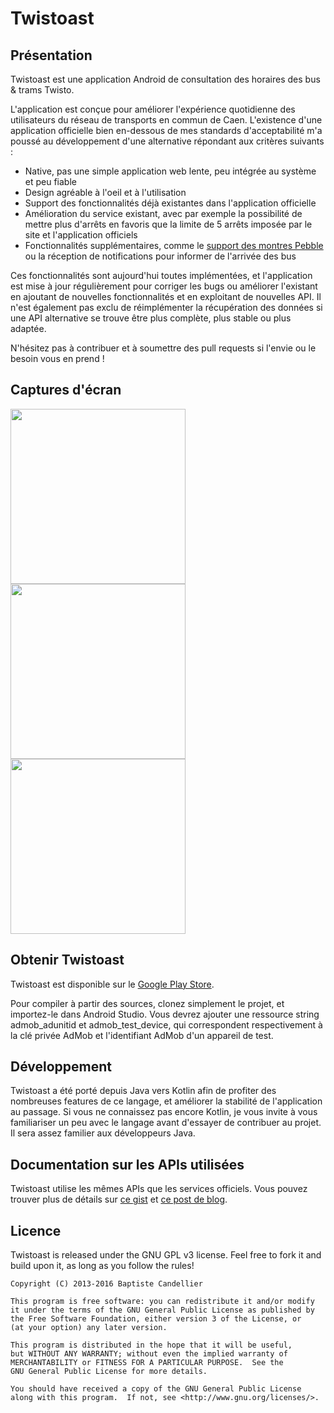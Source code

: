 # Twistoast

## Présentation
Twistoast est une application Android de consultation des horaires des bus & trams Twisto.

L'application est conçue pour améliorer l'expérience quotidienne des utilisateurs du réseau de
transports en commun de Caen.
L'existence d'une application officielle bien en-dessous de mes standards d'acceptabilité m'a poussé
au développement d'une alternative répondant aux critères suivants :

- Native, pas une simple application web lente, peu intégrée au système et peu fiable
- Design agréable à l'oeil et à l'utilisation
- Support des fonctionnalités déjà existantes dans l'application officielle
- Amélioration du service existant, avec par exemple la possibilité de mettre plus d'arrêts en
favoris que la limite de 5 arrêts imposée par le site et l'application officiels
- Fonctionnalités supplémentaires, comme le [support des montres Pebble](https://github.com/outadoc/Twistoast-pebble)
ou la réception de notifications pour informer de l'arrivée des bus

Ces fonctionnalités sont aujourd'hui toutes implémentées, et l'application est mise à jour
régulièrement pour corriger les bugs ou améliorer l'existant en ajoutant de nouvelles fonctionnalités
et en exploitant de nouvelles API. Il n'est également pas exclu de réimplémenter la récupération des
données si une API alternative se trouve être plus complète, plus stable ou plus adaptée.

N'hésitez pas à contribuer et à soumettre des pull requests si l'envie ou le besoin vous en prend !

## Captures d'écran
<img src="/../develop/assets/screenshots/fr_FR/screen_main.png?raw=true" width="280">
<img src="/../develop/assets/screenshots/fr_FR/screen_drawer.png?raw=true" width="280">
<img src="/../develop/assets/screenshots/fr_FR/screen_map.png?raw=true" width="280">

## Obtenir Twistoast
Twistoast est disponible sur le [Google Play Store](https://play.google.com/store/apps/details?id=fr.outadev.twistoast).

Pour compiler à partir des sources, clonez simplement le projet, et importez-le dans Android Studio.
Vous devrez ajouter une ressource string admob_adunitid et admob_test_device, qui correspondent
respectivement à la clé privée AdMob et l'identifiant AdMob d'un appareil de test.

## Développement
Twistoast a été porté depuis Java vers Kotlin afin de profiter des nombreuses features de ce langage, et améliorer
la stabilité de l'application au passage.
Si vous ne connaissez pas encore Kotlin, je vous invite à vous familiariser un peu avec le langage
avant d'essayer de contribuer au projet. Il sera assez familier aux développeurs Java.

## Documentation sur les APIs utilisées
Twistoast utilise les mêmes APIs que les services officiels. Vous pouvez trouver plus de détails sur
[ce gist](https://gist.github.com/outadoc/40060db45c436977a912) et [ce post de blog](https://outadoc.fr/2014/11/keolis-open-data-api/).

## Licence
Twistoast is released under the GNU GPL v3 license. Feel free to fork it and build upon it, as long
as you follow the rules!

    Copyright (C) 2013-2016 Baptiste Candellier

    This program is free software: you can redistribute it and/or modify
    it under the terms of the GNU General Public License as published by
    the Free Software Foundation, either version 3 of the License, or
    (at your option) any later version.

    This program is distributed in the hope that it will be useful,
    but WITHOUT ANY WARRANTY; without even the implied warranty of
    MERCHANTABILITY or FITNESS FOR A PARTICULAR PURPOSE.  See the
    GNU General Public License for more details.

    You should have received a copy of the GNU General Public License
    along with this program.  If not, see <http://www.gnu.org/licenses/>.
